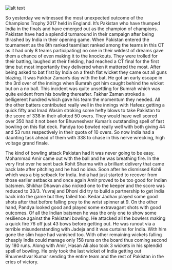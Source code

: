 ![alt text](http://images.indianexpress.com/2017/06/pakistan-7594.jpg)



So yesterday we witnessed the most unexpected outcome of the Champions Trophy 2017 held in England. It’s Pakistan who have thumped India in the finals and have emerged out as the champion of champions. Pakistan have had a splendid turnaround in their campaign after being thrashed by India in their opening game. When Pakistan entered the tournament as the 8th ranked team(last ranked among the teams in this CT as it had only 8 teams participating) no one in their wildest of dreams gave them a chance of even making it to the knockouts. They were trolled for their batting, laughed at their fielding, had reached a CT final for the first time but most importantly they delivered when it mattered the most. After being asked to bat first by India on a fresh flat wicket they came out all guns blazing. It was Fakhar Zaman’s day with the bat. He got an early escape in the 3rd over of the innings when Bumrah got him caught behind the wicket but on a no ball. This incident was quite unsettling for Bumrah which was quite evident from his bowling thereafter. Fakhar Zaman stroked a belligerent hundred which gave his team the momentum they needed. All the other batters contributed really well in the innings with Hafeez getting a quick fifty and Imad Wasim stroking some hefty blows to take Pakistan to the score of 338 in their allotted 50 overs. They would have well scored over 350 had it not been for Bhuvneshvar Kumar’s outstanding spell of fast bowling on this flat deck. Pandya too bowled really well with both giving 44 and 53 runs respectively in their quota of 10 overs. So now India had a daunting task ahead of them with 338 to chase in this nerve wrecking, high voltage grand finale.

The kind of bowling attack Pakistan had it was never going to be easy. Mohammad Amir came out with the ball and he was breathing fire. In the very first over he sent back Rohit Sharma with a brilliant delivery that came back late after pitching and he had no idea. Soon after he dismissed Kohli which was a big setback for India. India had just started to recover from those earlier setbacks and once again Amir proved to be too good for Indian batsmen. Shikhar Dhawan also nicked one to the keeper and the score was reduced to 33/3. Yuvraj and Dhoni did try to build a partnership to get India back into the game but they failed too. Kedar Jadhav played some good shots after that before falling prey to the wrist spinner at 9. On the other hand, Pandya looked good and played some extravagant shots with good outcomes. Of all the Indian batsmen he was the only one to show some resilience against the Pakistani bowling. He attacked all the bowlers making a quick fire 76 off just 43 bows before getting out. He was runout via a terrible misunderstanding with Jadeja and it was curtains for India. With him gone the slim hope had vanished too. With other remaining wickets falling cheaply India could manage only 158 runs on the board thus coming second by 180 runs. Along with Amir, Hasan Ali also took 3 wickets in his splendid spell of bowling. He only took the last wicket of India getting out Bhuvneshvar Kumar sending the entire team and the rest of Pakistan in the cries of victory.

